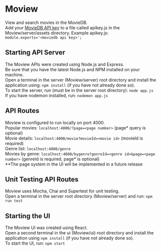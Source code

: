 # Moview

View and search movies in the MovieDB.<br>
Add your [MovieDB API key](https://developers.themoviedb.org/3/getting-started/introduction) to a file called apikey.js in the Moview/server/assets directory. Example apikey.js: ```module.exports='<moviedb api key>';```

## Starting API Server

The Moview APIs were created using Node.js and Express.<br>
Be sure that you have the latest Node.js and NPM installed on your machine.<br>
Open a terminal in the server (Moview/server) root directory and install the application using: ```npm install``` (if you have not already done so).<br>
To start the server, run (must be in the server root directory): ```node app.js```<br>
If you have nodemon installed, run: ```nodemon app.js```

## API Routes

Moview is configured to run locally on port 4000.<br>
Popular movies: ```localhost:4000/?page=<page number>``` (page* query is optional)<br>
Movie details: ```localhost:4000/movie?movieId=<movie id>``` (movieId is required)<br>
Genre list: ```localhost:4000/genre```<br>
Movies by genre: ```localhost:4000/bygenre?genreId=<genre id>&page=<page number>``` (genreId is required, page* is optional)<br>
**The page system in the UI will be implemented in a future release

## Unit Testing API Routes

Moview uses Mocha, Chai and Supertest for unit testing.<br>
Open a terminal in the server root directory (Moview/server) and run: ```npm run test```

## Starting the UI

The Moview UI was created using React.<br>
Open a second terminal in the ui (Moview/ui) root directory and install the application using ```npm install``` (if you have not already done so).<br>
To start the UI, run: ```npm start```

